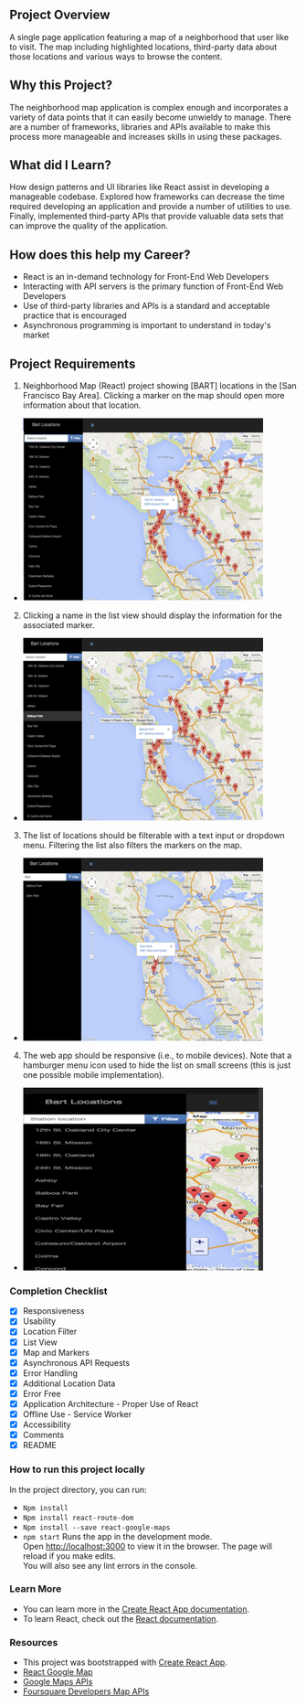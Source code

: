 ## Project Overview
A single page application featuring a map of a neighborhood that user like to visit. The map including highlighted locations, third-party data about those locations and various ways to browse the content.
## Why this Project?
The neighborhood map application is complex enough and incorporates a variety of data points that it can easily become unwieldy to manage. There are a number of frameworks, libraries and APIs available to make this process more manageable and increases skills in using these packages. 
## What did I Learn?
How design patterns and UI libraries like React assist in developing a manageable codebase. Explored how frameworks can decrease the time required developing an application and provide a number of utilities to use. Finally, implemented third-party APIs that provide valuable data sets that can improve the quality of the application.
## How does this help my Career?
- React is an in-demand technology for Front-End Web Developers
- Interacting with API servers is the primary function of Front-End Web Developers
- Use of third-party libraries and APIs is a standard and acceptable practice that is encouraged
- Asynchronous programming is important to understand in today's market
## Project Requirements
1. Neighborhood Map (React) project showing [BART] locations in the [San Francisco Bay Area]. Clicking a marker on the map should open more information about that location.
 * ![alt text](./src/doc/neighborhoodmap1.png)
2. Clicking a name in the list view should display the information for the associated marker.
 * ![alt text](./src/doc/neighborhoodmap2.png)
3. The list of locations should be filterable with a text input or dropdown menu. Filtering the list also filters the markers on the map.
 * ![alt text](./src/doc/neighborhoodmap3.png)
4. The web app should be responsive (i.e., to mobile devices). Note that a hamburger menu icon used to hide the list on small screens (this is just one possible mobile implementation).
 * ![alt text](./src/doc/neighborhoodmap4.png)
### Completion Checklist
- [x] Responsiveness
- [x] Usability
- [x] Location Filter
- [x] List View    
- [x] Map and Markers
- [x] Asynchronous API Requests
- [x] Error Handling
- [x] Additional Location Data
- [x] Error Free
- [x] Application Architecture - Proper Use of React
- [x] Offline Use - Service Worker
- [x] Accessibility
- [x] Comments
- [x] README
### How to run this project locally
In the project directory, you can run: 
- `Npm install`  
- `Npm install react-route-dom` 
- `Npm install --save react-google-maps`  
- `npm start`
Runs the app in the development mode.<br>
Open [http://localhost:3000](http://localhost:3000) to view it in the browser.
The page will reload if you make edits.<br>
You will also see any lint errors in the console.
### Learn More
- You can learn more in the [Create React App documentation](https://facebook.github.io/create-react-app/docs/getting-started).
- To learn React, check out the [React documentation](https://reactjs.org/).
### Resources
- This project was bootstrapped with [Create React App](https://github.com/facebook/create-react-app).
- [React Google Map](https://tomchentw.github.io/react-google-maps/)
- [Google Maps APIs](https://developers.google.com/maps/documentation/javascript/tutorial)
- [Foursquare Developers Map APIs](https://developer.foursquare.com/docs/api/venues/details)
